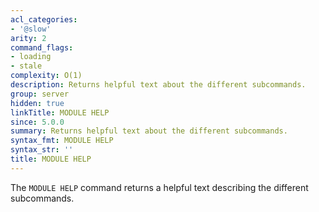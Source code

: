 ```yaml
---
acl_categories:
- '@slow'
arity: 2
command_flags:
- loading
- stale
complexity: O(1)
description: Returns helpful text about the different subcommands.
group: server
hidden: true
linkTitle: MODULE HELP
since: 5.0.0
summary: Returns helpful text about the different subcommands.
syntax_fmt: MODULE HELP
syntax_str: ''
title: MODULE HELP
---
```

The `MODULE HELP` command returns a helpful text describing the different subcommands.
